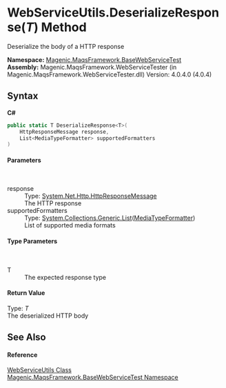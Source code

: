 # WebServiceUtils.DeserializeResponse(*T*) Method 
 

Deserialize the body of a HTTP response

**Namespace:**&nbsp;<a href="#/MAQS_4/WebServices_AUTOGENERATED/Magenic-MaqsFramework-BaseWebServiceTest_Namespace">Magenic.MaqsFramework.BaseWebServiceTest</a><br />**Assembly:**&nbsp;Magenic.MaqsFramework.WebServiceTester (in Magenic.MaqsFramework.WebServiceTester.dll) Version: 4.0.4.0 (4.0.4)

## Syntax

**C#**<br />
``` C#
public static T DeserializeResponse<T>(
	HttpResponseMessage response,
	List<MediaTypeFormatter> supportedFormatters
)

```


#### Parameters
&nbsp;<dl><dt>response</dt><dd>Type: <a href="http://msdn2.microsoft.com/en-us/library/hh159046" target="_blank">System.Net.Http.HttpResponseMessage</a><br />The HTTP response</dd><dt>supportedFormatters</dt><dd>Type: <a href="http://msdn2.microsoft.com/en-us/library/6sh2ey19" target="_blank">System.Collections.Generic.List</a>(<a href="http://msdn2.microsoft.com/en-us/library/hh834436" target="_blank">MediaTypeFormatter</a>)<br />List of supported media formats</dd></dl>

#### Type Parameters
&nbsp;<dl><dt>T</dt><dd>The expected response type</dd></dl>

#### Return Value
Type: *T*<br />The deserialized HTTP body

## See Also


#### Reference
<a href="#/MAQS_4/WebServices_AUTOGENERATED/WebServiceUtils_Class">WebServiceUtils Class</a><br /><a href="#/MAQS_4/WebServices_AUTOGENERATED/Magenic-MaqsFramework-BaseWebServiceTest_Namespace">Magenic.MaqsFramework.BaseWebServiceTest Namespace</a><br />